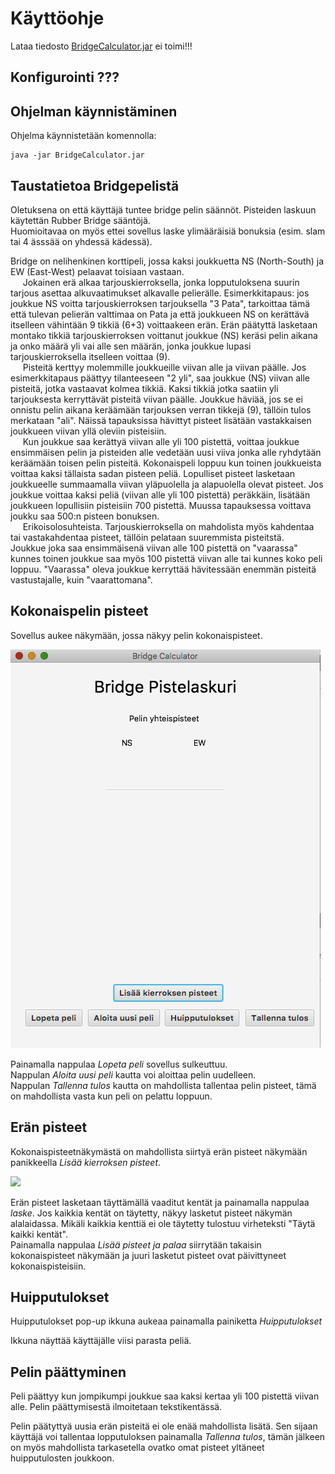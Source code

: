 # Käyttöohje

Lataa tiedosto [BridgeCalculator.jar](./BridgeCalcularor.jar)  ei toimi!!!

## Konfigurointi ???

## Ohjelman käynnistäminen 

Ohjelma käynnistetään komennolla:

```
java -jar BridgeCalculator.jar
```

## Taustatietoa Bridgepelistä    

Oletuksena on että käyttäjä tuntee bridge pelin säännöt. Pisteiden laskuun käytettän Rubber Bridge sääntöjä.     
Huomioitavaa on myös ettei sovellus laske ylimääräisiä bonuksia (esim. slam tai 4 ässsää on yhdessä kädessä).     
  
Bridge on nelihenkinen korttipeli, jossa kaksi joukkuetta NS (North-South) ja EW (East-West) pelaavat toisiaan vastaan.    
&nbsp;&nbsp;&nbsp;&nbsp; Jokainen erä alkaa tarjouskierroksella, jonka lopputuloksena suurin tarjous asettaa alkuvaatimukset alkavalle pelierälle. Esimerkkitapaus: jos joukkue NS voitta tarjouskierroksen tarjouksella "3 Pata", tarkoittaa tämä että tulevan pelierän valttimaa on Pata ja että joukkueen NS on kerättävä itselleen vähintään 9 tikkiä (6+3) voittaakeen erän. Erän päätyttä lasketaan montako tikkiä tarjouskierroksen voittanut joukkue (NS) keräsi pelin aikana ja onko määrä yli vai alle sen määrän, jonka joukkue lupasi tarjouskierroksella itselleen voittaa (9).   
&nbsp;&nbsp;&nbsp;&nbsp; Pisteitä kerttyy molemmille joukkueille viivan alle ja viivan päälle. Jos esimerkkitapaus päättyy tilanteeseen "2 yli", saa joukkue (NS)  viivan alle pisteitä, jotka vastaavat kolmea tikkiä. Kaksi tikkiä jotka saatiin yli tarjouksesta kerryttävät pisteitä viivan päälle. Joukkue häviää, jos se ei onnistu pelin aikana keräämään tarjouksen verran tikkejä (9), tällöin tulos merkataan "ali". Näissä tapauksissa hävittyt pisteet lisätään vastakkaisen joukkueen viivan yllä oleviin pisteisiin.     
&nbsp;&nbsp;&nbsp;&nbsp; Kun joukkue saa kerättyä viivan alle yli 100 pistettä, voittaa joukkue ensimmäisen pelin ja pisteiden alle vedetään uusi viiva jonka alle ryhdytään keräämään toisen pelin pisteitä. Kokonaispeli loppuu kun toinen joukkueista voittaa kaksi tällaista sadan pisteen peliä. Lopulliset pisteet lasketaan joukkueelle summaamalla viivan yläpuolella ja alapuolella olevat pisteet. Jos joukkue voittaa kaksi peliä (viivan alle yli 100 pistettä) peräkkäin, lisätään joukkueen lopullisiin pisteisiin 700 pistettä. Muussa tapauksessa voittava joukku saa 500:n pisteen bonuksen.       
&nbsp;&nbsp;&nbsp;&nbsp; Erikoisolosuhteista. Tarjouskierroksella on mahdolista myös kahdentaa tai vastakahdentaa pisteet, tällöin pelataan suuremmista pisteitstä.    
Joukkue joka saa ensimmäisenä viivan alle 100 pistettä on "vaarassa" kunnes toinen joukkue saa myös 100 pistettä viivan alle tai kunnes koko peli loppuu. "Vaarassa" oleva joukkue kerryttää hävitessään enemmän pisteitä vastustajalle, kuin "vaarattomana".  



## Kokonaispelin pisteet 

Sovellus aukee näkymään, jossa näkyy pelin kokonaispisteet.

![](/dokumentointi/kuvat/Kokonaispisteet1.png)

Painamalla nappulaa *Lopeta peli* sovellus sulkeuttuu.   
Nappulan *Aloita uusi peli* kautta voi aloittaa pelin uudelleen.  
Nappulan *Tallenna tulos* kautta on mahdollista tallentaa pelin pisteet, tämä on mahdollista vasta kun peli on pelattu loppuun.

## Erän pisteet   

Kokonaispisteetnäkymästä on mahdollista siirtyä erän pisteet näkymään panikkeella *Lisää kierroksen pisteet*.    

![](/dokumentointi/kuvat/Eräpisteet.png)

Erän pisteet lasketaan täyttämällä vaaditut kentät ja painamalla nappulaa *laske*. Jos kaikkia kentät on täytetty, näkyy lasketut pisteet näkymän alalaidassa. Mikäli kaikkia kenttiä ei ole täytetty tulostuu virheteksti "Täytä kaikki kentät".     
Painamalla nappulaa *Lisää pisteet ja palaa* siirrytään takaisin kokonaispisteet näkymään ja juuri lasketut pisteet ovat päivittyneet kokonaispisteisiin. 

## Huipputulokset

Huipputulokset pop-up ikkuna aukeaa painamalla painiketta *Huipputulokset*

Ikkuna näyttää käyttäjälle viisi parasta peliä. 

## Pelin päättyminen 

Peli päättyy kun jompikumpi joukkue saa kaksi kertaa yli 100 pistettä viivan alle. Pelin päättymisestä ilmoitetaan tekstikentässä. 

Pelin päätyttyä uusia erän pisteitä ei ole enää mahdollista lisätä. Sen sijaan käyttäjä voi tallentaa lopputuloksen painamalla *Tallenna tulos*, tämän jälkeen on myös mahdollista tarkasetella ovatko omat pisteet yltäneet huipputulosten joukkoon.





